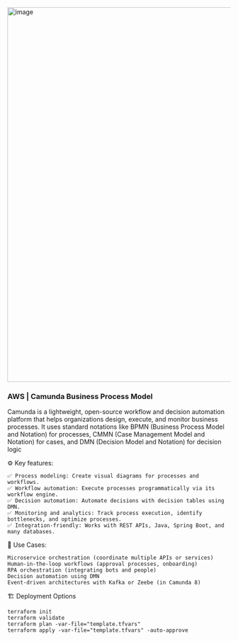 <img width="1541" height="847" alt="image" src="https://github.com/user-attachments/assets/1b7c6147-b04f-456d-bd11-a3b37bad9bda" />



###  AWS | Camunda Business Process Model
Camunda is a lightweight, open-source workflow and decision automation platform that helps organizations design, execute, and monitor business processes. It uses standard notations like BPMN (Business Process Model and Notation) for processes, CMMN (Case Management Model and Notation) for cases, and DMN (Decision Model and Notation) for decision logic

⚙️ Key features:
```
✅ Process modeling: Create visual diagrams for processes and workflows.
✅ Workflow automation: Execute processes programmatically via its workflow engine.
✅ Decision automation: Automate decisions with decision tables using DMN.
✅ Monitoring and analytics: Track process execution, identify bottlenecks, and optimize processes.
✅ Integration-friendly: Works with REST APIs, Java, Spring Boot, and many databases.
```

🚀 Use Cases:
```
Microservice orchestration (coordinate multiple APIs or services)
Human-in-the-loop workflows (approval processes, onboarding)
RPA orchestration (integrating bots and people)
Decision automation using DMN
Event-driven architectures with Kafka or Zeebe (in Camunda 8)
```

🏗️ Deployment Options
```
terraform init
terraform validate
terraform plan -var-file="template.tfvars"
terraform apply -var-file="template.tfvars" -auto-approve
```
